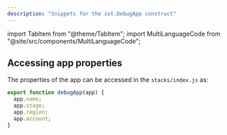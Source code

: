```yaml
---
description: "Snippets for the sst.DebugApp construct"
---
```


import TabItem from "@theme/TabItem";
import MultiLanguageCode from "@site/src/components/MultiLanguageCode";

## Accessing app properties

The properties of the app can be accessed in the `stacks/index.js` as:

```js
export function debugApp(app) {
  app.name;
  app.stage;
  app.region;
  app.account;
}
```
